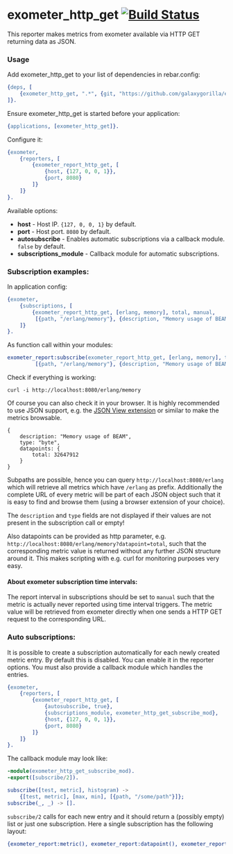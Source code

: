 # exometer_http_get [![Build Status](https://travis-ci.org/GalaxyGorilla/exometer_http_get.svg)](https://travis-ci.org/GalaxyGorilla/exometer_http_get)

This reporter makes metrics from exometer available via HTTP GET returning data as JSON.

### Usage

Add exometer_http_get to your list of dependencies in rebar.config:

```erlang
{deps, [
    {exometer_http_get, ".*", {git, "https://github.com/galaxygorilla/exometer_http_get.git", "master"}}
]}.
```

Ensure exometer_http_get is started before your application:

```erlang
{applications, [exometer_http_get]}.
```

Configure it:

```erlang
{exometer,
    {reporters, [
        {exometer_report_http_get, [
            {host, {127, 0, 0, 1}},
            {port, 8080}
        ]}
    ]}
}.
```

Available options:

* __host__ - Host IP. `{127, 0, 0, 1}` by default.
* __port__ - Host port. `8080` by default.
* __autosubscribe__ - Enables automatic subscriptions via a callback module. `false` by default.
* __subscriptions_module__ - Callback module for automatic subscriptions.


### Subscription examples:

In application config:

```erlang
{exometer,
    {subscriptions, [
        {exometer_report_http_get, [erlang, memory], total, manual,
         [{path, "/erlang/memory"}, {description, "Memory usage of BEAM"}, {type, "byte"}]},
    ]}
}.
```

As function call within your modules:

```erlang
exometer_report:subscribe(exometer_report_http_get, [erlang, memory], total, manual,
         [{path, "/erlang/memory"}, {description, "Memory usage of BEAM"}, {type, "byte"}]).
```

Check if everything is working:

```
curl -i http://localhost:8080/erlang/memory
```

Of course you can also check it in your browser. It is highly recommended to use JSON support, e.g. the [JSON View extension](https://chrome.google.com/webstore/detail/jsonview/chklaanhfefbnpoihckbnefhakgolnmc?hl=en) or similar to make the metrics browsable.

```
{
    description: "Memory usage of BEAM",
    type: "byte",
    datapoints: {
        total: 32647912
    }
}
```

Subpaths are possible, hence you can query `http://localhost:8080/erlang` which will retrieve all metrics which have `/erlang` as prefix. Additionally the complete URL of every metric will be part of each JSON object such that it is easy to find and browse them (using a browser extension of your choice).

The `description` and `type` fields are not displayed if their values are not present in the subscription call or empty!

Also datapoints can be provided as http parameter, e.g. `http://localhost:8080/erlang/memory?datapoint=total`, such that the corresponding metric value is returned without any further JSON structure around it. This makes scripting with e.g. curl for monitoring purposes very easy.

#### About exometer subscription time intervals:

The report interval in subscriptions should be set to `manual` such that the metric is actually never reported using time interval triggers. The metric value will be retrieved from exometer directly when one sends a HTTP GET request to the corresponding URL.

### Auto subscriptions:

It is possible to create a subscription automatically for each newly created metric entry. By default this is disabled. You can enable it in the reporter options. You must also provide a callback module which handles the entries.

```erlang
{exometer,
    {reporters, [
        {exometer_report_http_get, [
            {autosubscribe, true},
            {subscriptions_module, exometer_http_get_subscribe_mod},
            {host, {127, 0, 0, 1}},
            {port, 8080}
        ]}
    ]}
}.
```

The callback module may look like:

```erlang
-module(exometer_http_get_subscribe_mod).
-export([subscribe/2]).

subscribe([test, metric], histogram) ->
    {[test, metric], [max, min], [{path, "/some/path"}]};
subscribe(_, _) -> [].
```

`subscribe/2` calls for each new entry and it should return a (possibly empty) list or just one subscription. Here a single subscription has the following layout:

```erlang
{exometer_report:metric(), exometer_report:datapoint(), exometer_report:extra()}
```
